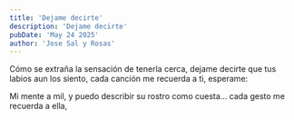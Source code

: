 ```yaml
---
title: 'Dejame decirte'
description: 'Dejame decirte'
pubDate: 'May 24 2025'
author: 'Jose Sal y Rosas'
---
```


Cómo se extraña la sensación de tenerla cerca,
dejame decirte que tus labios aun los siento,
cada canción me recuerda a ti,
esperame: 

Mi mente a mil, y puedo describir su rostro
como cuesta…
cada gesto me recuerda a ella,

